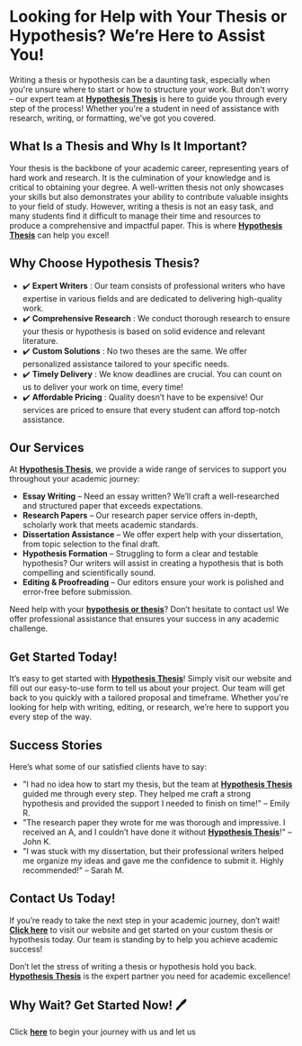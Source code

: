 # Looking for Help with Your Thesis or Hypothesis? We’re Here to Assist You!

Writing a thesis or hypothesis can be a daunting task, especially when you're unsure where to start or how to structure your work. But don't worry – our expert team at **[Hypothesis Thesis](https://tinyurl.com/topessay?keyword=hypothesis+thesis)** is here to guide you through every step of the process! Whether you're a student in need of assistance with research, writing, or formatting, we've got you covered.

## What Is a Thesis and Why Is It Important?

Your thesis is the backbone of your academic career, representing years of hard work and research. It is the culmination of your knowledge and is critical to obtaining your degree. A well-written thesis not only showcases your skills but also demonstrates your ability to contribute valuable insights to your field of study. However, writing a thesis is not an easy task, and many students find it difficult to manage their time and resources to produce a comprehensive and impactful paper. This is where **[Hypothesis Thesis](https://tinyurl.com/topessay?keyword=hypothesis+thesis)** can help you excel!

## Why Choose Hypothesis Thesis?

- ✔️ **Expert Writers** : Our team consists of professional writers who have expertise in various fields and are dedicated to delivering high-quality work.
- ✔️ **Comprehensive Research** : We conduct thorough research to ensure your thesis or hypothesis is based on solid evidence and relevant literature.
- ✔️ **Custom Solutions** : No two theses are the same. We offer personalized assistance tailored to your specific needs.
- ✔️ **Timely Delivery** : We know deadlines are crucial. You can count on us to deliver your work on time, every time!
- ✔️ **Affordable Pricing** : Quality doesn’t have to be expensive! Our services are priced to ensure that every student can afford top-notch assistance.

## Our Services

At **[Hypothesis Thesis](https://tinyurl.com/topessay?keyword=hypothesis+thesis)**, we provide a wide range of services to support you throughout your academic journey:

- **Essay Writing** – Need an essay written? We’ll craft a well-researched and structured paper that exceeds expectations.
- **Research Papers** – Our research paper service offers in-depth, scholarly work that meets academic standards.
- **Dissertation Assistance** – We offer expert help with your dissertation, from topic selection to the final draft.
- **Hypothesis Formation** – Struggling to form a clear and testable hypothesis? Our writers will assist in creating a hypothesis that is both compelling and scientifically sound.
- **Editing & Proofreading** – Our editors ensure your work is polished and error-free before submission.

Need help with your **[hypothesis or thesis](https://tinyurl.com/topessay?keyword=hypothesis+thesis)**? Don’t hesitate to contact us! We offer professional assistance that ensures your success in any academic challenge.

## Get Started Today!

It’s easy to get started with **[Hypothesis Thesis](https://tinyurl.com/topessay?keyword=hypothesis+thesis)**! Simply visit our website and fill out our easy-to-use form to tell us about your project. Our team will get back to you quickly with a tailored proposal and timeframe. Whether you're looking for help with writing, editing, or research, we’re here to support you every step of the way.

## Success Stories

Here’s what some of our satisfied clients have to say:

- "I had no idea how to start my thesis, but the team at **[Hypothesis Thesis](https://tinyurl.com/topessay?keyword=hypothesis+thesis)** guided me through every step. They helped me craft a strong hypothesis and provided the support I needed to finish on time!" – Emily R.
- "The research paper they wrote for me was thorough and impressive. I received an A, and I couldn’t have done it without **[Hypothesis Thesis](https://tinyurl.com/topessay?keyword=hypothesis+thesis)**!" – John K.
- "I was stuck with my dissertation, but their professional writers helped me organize my ideas and gave me the confidence to submit it. Highly recommended!" – Sarah M.

## Contact Us Today!

If you’re ready to take the next step in your academic journey, don’t wait! **[Click here](https://tinyurl.com/topessay?keyword=hypothesis+thesis)** to visit our website and get started on your custom thesis or hypothesis today. Our team is standing by to help you achieve academic success!

Don’t let the stress of writing a thesis or hypothesis hold you back. **[Hypothesis Thesis](https://tinyurl.com/topessay?keyword=hypothesis+thesis)** is the expert partner you need for academic excellence!

## Why Wait? Get Started Now! 🖊️

Click **[here](https://tinyurl.com/topessay?keyword=hypothesis+thesis)** to begin your journey with us and let us
